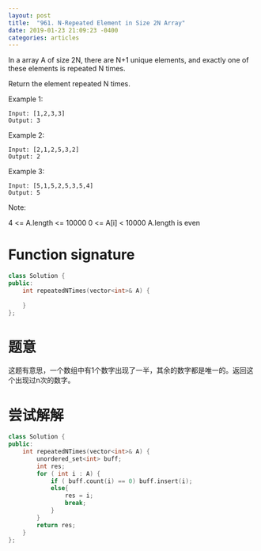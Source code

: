 ```yaml
---
layout: post
title:  "961. N-Repeated Element in Size 2N Array"
date: 2019-01-23 21:09:23 -0400
categories: articles
---
```

In a array A of size 2N, there are N+1 unique elements, and exactly one of these elements is repeated N times.

Return the element repeated N times.

Example 1:
```
Input: [1,2,3,3]
Output: 3
```
Example 2:
```
Input: [2,1,2,5,3,2]
Output: 2
```
Example 3:
```
Input: [5,1,5,2,5,3,5,4]
Output: 5
```
Note:

4 <= A.length <= 10000
0 <= A[i] < 10000
A.length is even
# Function signature
```c++
class Solution {
public:
    int repeatedNTimes(vector<int>& A) {
        
    }
};
```
# 题意
这题有意思，一个数组中有1个数字出现了一半，其余的数字都是唯一的。返回这个出现过n次的数字。
# 尝试解解
```c++
class Solution {
public:
    int repeatedNTimes(vector<int>& A) {
        unordered_set<int> buff;
        int res;
        for ( int i : A) {
            if ( buff.count(i) == 0) buff.insert(i);
            else{
                res = i;
                break;
            }
        }
        return res;
    }
};
```